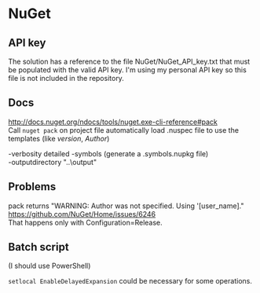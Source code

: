 # NuGet

## API key

The solution has a reference to the file NuGet/NuGet_API_key.txt that must be populated with the valid API key.
I'm using my personal API key so this file is not included in the repository.

## Docs

http://docs.nuget.org/ndocs/tools/nuget.exe-cli-reference#pack  
Call ```nuget pack``` on project file automatically load .nuspec file to use the templates (like $version$, $Author$)

-verbosity detailed
-symbols   (generate a .symbols.nupkg file)  
-outputdirectory "..\output"

## Problems

pack returns "WARNING: Author was not specified. Using '[user_name]."
https://github.com/NuGet/Home/issues/6246  
That happens only with Configuration=Release.



## Batch script

(I should use PowerShell)

````setlocal EnableDelayedExpansion````  could be necessary for some operations.


